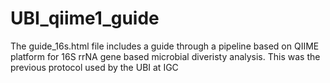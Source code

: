 # UBI_qiime1_guide

The guide_16s.html file includes a guide through a pipeline based on QIIME platform for 16S rrNA gene based microbial diveristy analysis.
This was the previous protocol used by the UBI at IGC
